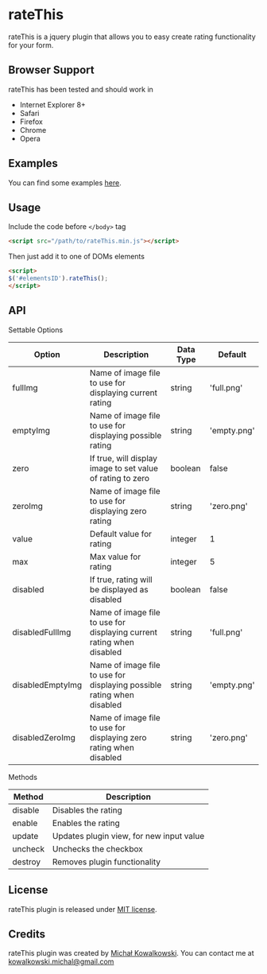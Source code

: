 rateThis
========
rateThis is a jquery plugin that allows you to easy create rating functionality for your form.

Browser Support
--------

rateThis has been tested and should work in
- Internet Explorer 8+
- Safari
- Firefox
- Chrome
- Opera

Examples
--------

You can find some examples [here](http://www.michalkowalkowski.com/rateThis).

Usage
--------

Include the code before `</body>` tag

```html
<script src="/path/to/rateThis.min.js"></script>
```
  			
Then just add it to one of DOMs elements

```html
<script>
$('#elementsID').rateThis();
</script>
```			


API
--------
Settable Options
<table>
<thead>
<tr>
<th>Option</th>
<th>Description</th>
<th>Data Type</th>
<th>Default</th>
</tr>
</thead>
<tbody>
<tr>
<td>fullImg</td>
<td>Name of image file to use for displaying current rating</td>
<td>string</td>
<td>'full.png'</td>
</tr>						
<tr>
<td>emptyImg</td>
<td>Name of image file to use for displaying possible rating</td>
<td>string</td>
<td>'empty.png'</td>
</tr>						
<tr>
<td>zero</td>
<td>If true, will display image to set value of rating to zero</td>
<td>boolean</td>
<td>false</td>
</tr>						
<tr>
<td>zeroImg</td>
<td>Name of image file to use for displaying zero rating</td>
<td>string</td>
<td>'zero.png'</td>
</tr>						
<tr>
<td>value</td>
<td>Default value for rating</td>
<td>integer</td>
<td>1</td>
<tr>
</tr>	
<td>max</td>
<td>Max value for rating</td>
<td>integer</td>
<td>5</td>
</tr>	
<tr>	
<td>disabled</td>
<td>If true, rating will be displayed as disabled</td>
<td>boolean</td>
<td>false</td>	
</tr>	
<tr>
<td>disabledFullImg</td>
<td>Name of image file to use for displaying current rating when disabled</td>
<td>string</td>
<td>'full.png'</td>
</tr>						
<tr>
<td>disabledEmptyImg</td>
<td>Name of image file to use for displaying possible rating when disabled</td>
<td>string</td>
<td>'empty.png'</td>
</tr>						
<tr>
<td>disabledZeroImg</td>
<td>Name of image file to use for displaying zero rating when disabled</td>
<td>string</td>
<td>'zero.png'</td>
</tr>						
</tbody>
</table>

Methods

<table>
<thead>
<tr>
<th>Method</th>
<th>Description</th>
</tr>
</thead>
<tbody>
<tr>
<td>disable</td>
<td>Disables the rating</td>
</tr>						
<tr>
<td>enable</td>
<td>Enables the rating</td>
</tr>						
<tr>
<td>update</td>
<td>Updates plugin view, for new input value</td>
</tr>						
<tr>
<td>uncheck</td>
<td>Unchecks the checkbox</td>
</tr>						
<tr class="last">
<td>destroy</td>
<td>Removes plugin functionality</td>
</tr>						
</tbody>
</table>

				
License
-------
rateThis plugin is released under [MIT license](http://opensource.org/licenses/mit-license.php).

Credits
-------
rateThis plugin was created by [Michał Kowalkowski](https://github.com/michalkow). You can contact me at [kowalkowski.michal@gmail.com](mailto:kowalkowski.michal@gmail.com)
